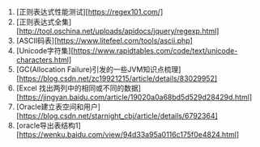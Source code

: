 1. [正则表达式性能测试][https://regex101.com/]
2. [正则表达式全集][http://tool.oschina.net/uploads/apidocs/jquery/regexp.html]
3. [ASCII码表][https://www.litefeel.com/tools/ascii.php]
4. [Unicode字符集][https://www.rapidtables.com/code/text/unicode-characters.html]
5. [GC(Allocation Failure)引发的一些JVM知识点梳理][https://blog.csdn.net/zc19921215/article/details/83029952]
6. [Excel 找出两列中的相同或不同的数据][https://jingyan.baidu.com/article/19020a0a68bd5d529d28429d.html]
7. [Oracle建立表空间和用户][https://blog.csdn.net/starnight_cbj/article/details/6792364]
8. [oracle导出表结构1][https://wenku.baidu.com/view/94d33a95a0116c175f0e4824.html]

